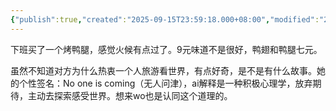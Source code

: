 ```yaml
---
{"publish":true,"created":"2025-09-15T23:59:18.000+08:00","modified":"2025-09-15T23:59:18.000+08:00","cssclasses":""}
---
```


下班买了一个烤鸭腿，感觉火候有点过了。9元味道不是很好，鸭翅和鸭腿七元。

虽然不知道对方为什么热衷一个人旅游看世界，有点好奇，是不是有什么故事。她的个性签名：No one is coming（无人问津），ai解释是一种积极心理学，放弃期待，主动去探索感受世界。想来wo也是认同这个道理的。